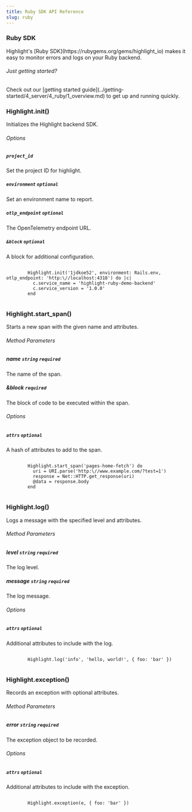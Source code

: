 ```yaml
---
title: Ruby SDK API Reference
slug: ruby
---
```


<section className="section">
  <div className="left">
    <h3>Ruby SDK</h3>
    <p>
      Highlight's [Ruby SDK](https://rubygems.org/gems/highlight_io) makes it easy to monitor errors and logs on your Ruby backend.
    </p>
  </div>
  <div className="right">
    <h6>Just getting started?</h6>
    <p>Check out our [getting started guide](../getting-started/4_server/4_ruby/1_overview.md) to get up and running quickly.</p>
  </div>
</section>

<section className="section">
  <div className="left">
    <h3>Highlight.init()</h3>
    <p>Initializes the Highlight backend SDK.</p>
    <h6>Options</h6>
    <aside className="parameter">
      <h5><code>project_id</code></h5>
      <p>Set the project ID for highlight.</p>
      <h5><code>environment</code> <code>optional</code></h5>
      <p>Set an environment name to report.</p>
      <h5><code>otlp_endpoint</code> <code>optional</code></h5>
      <p>The OpenTelemetry endpoint URL.</p>
      <h5><code>&block</code> <code>optional</code></h5>
      <p>A block for additional configuration.</p>
    </aside>
  </div>
  <div className="right">
    <code>
        Highlight.init('1jdkoe52', environment: Rails.env, otlp_endpoint: 'http:\//localhost:4318') do |c|
          c.service_name = 'highlight-ruby-demo-backend'
          c.service_version = '1.0.0'
        end
    </code>
  </div>
</section>

<section className="section">
  <div className="left">
    <h3>Highlight.start_span()</h3>
    <p>Starts a new span with the given name and attributes.</p>
    <h6>Method Parameters</h6>
    <aside className="parameter">
      <h5>name <code>string</code> <code>required</code></h5>
      <p>The name of the span.</p>
      <h5>&block <code>required</code></h5>
      <p>The block of code to be executed within the span.</p>
    </aside>
    <h6>Options</h6>
    <aside className="parameter">
      <h5><code>attrs</code> <code>optional</code></h5>
      <p>A hash of attributes to add to the span.</p>
    </aside>
  </div>
  <div className="right">
    <code>
        Highlight.start_span('pages-home-fetch') do
          uri = URI.parse('http:\//www.example.com/?test=1')
          response = Net::HTTP.get_response(uri)
          @data = response.body
        end
    </code>
  </div>
</section>

<section className="section">
  <div className="left">
    <h3>Highlight.log()</h3>
    <p>Logs a message with the specified level and attributes.</p>
    <h6>Method Parameters</h6>
    <aside className="parameter">
      <h5>level <code>string</code> <code>required</code></h5>
      <p>The log level.</p>
      <h5>message <code>string</code> <code>required</code></h5>
      <p>The log message.</p>
    </aside>
    <h6>Options</h6>
    <aside className="parameter">
      <h5><code>attrs</code> <code>optional</code></h5>
      <p>Additional attributes to include with the log.</p>
    </aside>
  </div>
  <div className="right">
    <code>
        Highlight.log('info', 'hello, world!', { foo: 'bar' })
    </code>
  </div>
</section>

<section className="section">
  <div className="left">
    <h3>Highlight.exception()</h3>
    <p>Records an exception with optional attributes.</p>
    <h6>Method Parameters</h6>
    <aside className="parameter">
      <h5>error <code>string</code> <code>required</code></h5>
      <p>The exception object to be recorded.</p>
    </aside>
    <h6>Options</h6>
    <aside className="parameter">
      <h5><code>attrs</code> <code>optional</code></h5>
      <p>Additional attributes to include with the exception.</p>
    </aside>
  </div>
  <div className="right">
    <code>
        Highlight.exception(e, { foo: 'bar' })
    </code>
  </div>
</section>
